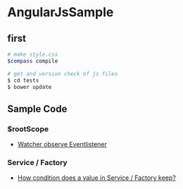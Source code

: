 # AngularJsSample

## first

```bash
# make style.css
$compass compile

# get and version check of js files
$ cd tests
$ bower update
```

## Sample Code

### $rootScope
* [Watcher observe Eventlistener](watcher_observe_eventlistener/)

### Service / Factory
* [How condition does a value in Service / Factory keep?](how_condition_does_a_value_in_service_factory_keep/)
